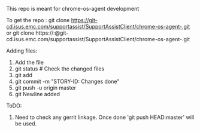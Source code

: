 
This repo is meant for chrome-os-agent development

To get the repo :
git clone https://git-cd.isus.emc.com/supportassist/SupportAssistClient/chrome-os-agent-.git
or 
git clone https://<username>:<passwd>@git-cd.isus.emc.com/supportassist/SupportAssistClient/chrome-os-agent-.git

Adding files:
1) Add the file
2) git status  # Check the changed files
3) git add <filename>
4) git commit -m "STORY-ID: Changes done"
5) git push -u origin master 
6) git Newline added


ToDO:
 1) Need to check any gerrit linkage. Once done 'git push HEAD:master' will be used.






